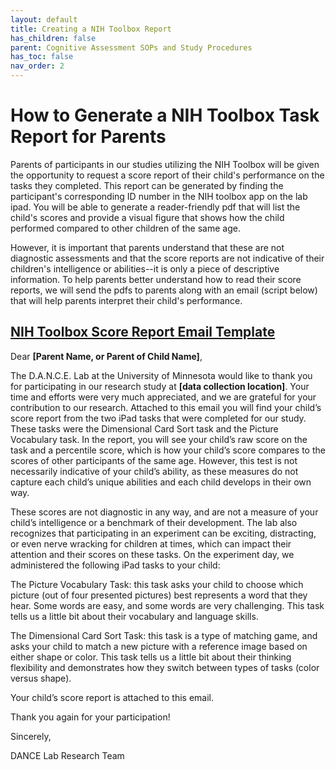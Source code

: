 ```yaml
---
layout: default
title: Creating a NIH Toolbox Report
has_children: false
parent: Cognitive Assessment SOPs and Study Procedures
has_toc: false
nav_order: 2
---
```


# How to Generate a NIH Toolbox Task Report for Parents

Parents of participants in our studies utilizing the NIH Toolbox will be given the opportunity to request a score report of their child's performance on the tasks they completed. This report can be generated by finding the participant's corresponding ID number in the NIH toolbox app on the lab ipad. You will be able to generate a reader-friendly pdf that will list the child's scores and provide a visual figure that shows how the child performed compared to other children of the same age. 

However, it is important that parents understand that these are not diagnostic assessments and that the score reports are not indicative of their children's intelligence or abilities--it is only a piece of descriptive information. To help parents better understand how to read their score reports, we will send the pdfs to parents along with an email (script below) that will help parents interpret their child's performance. 

## [NIH Toolbox Score Report Email Template](https://docs.google.com/document/d/14yBj8GZe0UB-DXIVLMcdXNTzTWUlLUq07pnmfrto_8w/edit?tab=t.0)

Dear **[Parent Name, or Parent of Child Name]**,

The D.A.N.C.E. Lab at the University of Minnesota would like to thank you for participating in our research study at **[data collection location]**. Your time and efforts were very much appreciated, and we are grateful for your contribution to our research. Attached to this email you will find your child’s score report from the two iPad tasks that were completed for our study. These tasks were the Dimensional Card Sort task and the Picture Vocabulary task. In the report, you will see your child’s raw score on the task and a percentile score, which is how your child’s score compares to the scores of other participants of the same age. However, this test is not necessarily indicative of your child’s ability, as these measures do not capture each child’s unique abilities and each child develops in their own way. 

These scores are not diagnostic in any way, and are not a measure of your child’s intelligence or a benchmark of their development. The lab also recognizes that participating in an experiment can be exciting, distracting, or even nerve wracking for children at times, which can impact their attention and their scores on these tasks. On the experiment day, we administered the following iPad tasks to your child: 

The Picture Vocabulary Task: this task asks your child to choose which picture (out of four presented pictures) best represents a word that they hear. Some words are easy, and some words are very challenging. This task tells us a little bit about their vocabulary and language skills.

The Dimensional Card Sort Task: this task is a type of matching game, and asks your child to match a new picture with a reference image based on either shape or color. This task tells us a little bit about their thinking flexibility and demonstrates how they switch between types of tasks (color versus shape).

Your child’s score report is attached to this email. 

Thank you again for your participation!

Sincerely,

DANCE Lab Research Team 
